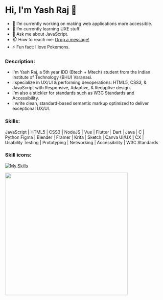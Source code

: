 # Hi, I'm Yash Raj 👋

- 🔭 I’m currently working on making web applications more accessible.
- 🌱 I’m currently learning UXE stuff.
- 💬 Ask me about JavaScript.
- 📫 How to reach me: [Drop a message!](https://www.linkedin.com/in/yash-raj-bharti-5693b6183/)
- ⚡ Fun fact: I love Pokemons.

### Description:
* I'm Yash Raj, a 5th year IDD (Btech + Mtech) student from the Indian Institute of Technology (BHU) Varanasi. 
* I specialize in UX/UI & performing devoperations: HTML5, CSS3, & JavaScript with Responsive, Adaptive, & Redaptive design. 
* I'm also a stickler for standards such as W3C Standards and Accessibility.
* I write clean, standard-based semantic markup optimized to deliver exceptional UX/UI.
  
### Skills:   
JavaScript | HTML5 | CSS3 | NodeJS | Vue | Flutter | Dart | Java | C | Python
Figma | Blender | Framer | Krita | Sketch | Canva 
UI/UX | CX | Usability Testing | Prototyping | Networking | Accessibility | W3C Standards  

### Skill icons:
[![My Skills](https://skillicons.dev/icons?i=js,html,css,nodejs,vue,flutter,dart,java,c,python,figma,blender)](https://skillicons.dev)

<img src="https://github-readme-stats.vercel.app/api?username=yashrajbharti&show_icons=true&theme=dark" width="400">

